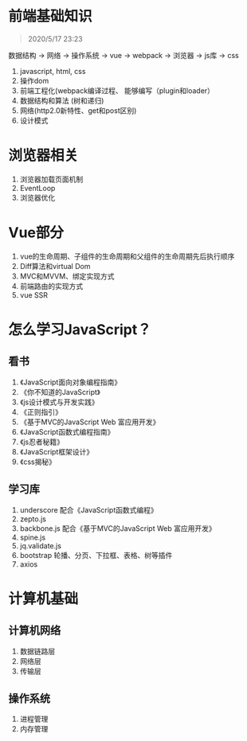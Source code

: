 # 前端基础知识
>2020/5/17 23:23

数据结构 -> 网络 -> 操作系统 -> vue -> webpack -> 浏览器 -> js库 -> css


1. javascript, html, css
2. 操作dom
3. 前端工程化(webpack编译过程、 能够编写（plugin和loader）
4. 数据结构和算法 (树和递归)
5. 网络(http2.0新特性、get和post区别)
6. 设计模式

# 浏览器相关

1. 浏览器加载页面机制
2. EventLoop
3. 浏览器优化 



# Vue部分

1. vue的生命周期、子组件的生命周期和父组件的生命周期先后执行顺序
2. Diff算法和virtual Dom
3. MVC和MVVM、绑定实现方式
4. 前端路由的实现方式
5. vue SSR


# 怎么学习JavaScript？

## 看书

1. 《JavaScript面向对象编程指南》
2. 《你不知道的JavaScript》
3. 《js设计模式与开发实践》
4. 《正则指引》
5. 《基于MVC的JavaScript Web 富应用开发》
6. 《JavaScript函数式编程指南》
7. 《js忍者秘籍》
8. 《JavaScript框架设计》
9. 《css揭秘》

## 学习库

1. underscore 
   配合《JavaScript函数式编程》
2. zepto.js
3. backbone.js
   配合《基于MVC的JavaScript Web 富应用开发》
4. spine.js
5. jq.validate.js
6. bootstrap
   轮播、分页、下拉框、表格、树等插件
7. axios

# 计算机基础
## 计算机网络
1. 数据链路层
2. 网络层
3. 传输层

## 操作系统
1. 进程管理
2. 内存管理